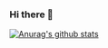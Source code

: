 ### Hi there 👋
[![Anurag's github stats](https://github-readme-stats.vercel.app/api?username=shidoitsuka&hide=issues&count_private=true&show_icons=true&hide_border=true&)](https://github.com/shidoitsuka/)

<!--
**shidoitsuka/shidoitsuka** is a ✨ _special_ ✨ repository because its `README.md` (this file) appears on your GitHub profile.

Here are some ideas to get you started:

- 🔭 I’m currently working on ...
- 🌱 I’m currently learning ...
- 👯 I’m looking to collaborate on ...
- 🤔 I’m looking for help with ...
- 💬 Ask me about ...
- 📫 How to reach me: ...
- 😄 Pronouns: ...
- ⚡ Fun fact: ...
-->

